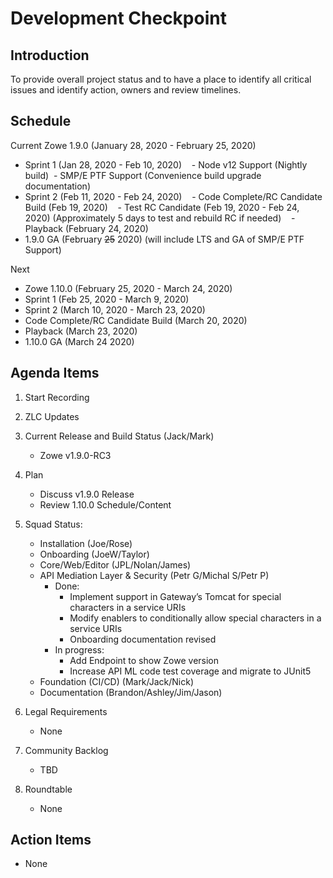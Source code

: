 # Development Checkpoint

Introduction
------------
To provide overall project status and to have a place to identify all critical issues and identify action, owners and review timelines.

Schedule
--------

Current
Zowe 1.9.0 (January 28, 2020 - February 25, 2020)
- Sprint 1 (Jan 28, 2020 - Feb 10, 2020)
   - Node v12 Support (Nightly build)
   - SMP/E PTF Support (Convenience build upgrade documentation)
- Sprint 2 (Feb 11, 2020 - Feb 24, 2020)
   - Code Complete/RC Candidate Build (Feb 19, 2020)
   - Test RC Candidate (Feb 19, 2020 - Feb 24, 2020) (Approximately 5 days to test and rebuild RC if needed)
   - Playback (February 24, 2020)
- 1.9.0 GA (February ~~25~~ 2020) (will include LTS and GA of SMP/E PTF Support)

Next
- Zowe 1.10.0 (February 25, 2020 - March 24, 2020)
- Sprint 1 (Feb 25, 2020 - March 9, 2020)
- Sprint 2 (March 10, 2020 - March 23, 2020)
 - Code Complete/RC Candidate Build (March 20, 2020)
 - Playback (March 23, 2020)
- 1.10.0 GA (March 24 2020)

Agenda Items
------------
1. Start Recording
2. ZLC Updates
3. Current Release and Build Status (Jack/Mark)
    - Zowe v1.9.0-RC3
4. Plan
     - Discuss v1.9.0 Release
     - Review 1.10.0 Schedule/Content
5. Squad Status:
    - Installation (Joe/Rose)
    - Onboarding (JoeW/Taylor)
    - Core/Web/Editor (JPL/Nolan/James)
    - API Mediation Layer & Security (Petr G/Michal S/Petr P)
      - Done:
        - Implement support in Gateway’s Tomcat for special characters in a service URIs      
        - Modify enablers to conditionally allow special characters in a service URIs                        
        - Onboarding documentation revised 
      - In progress:
        - Add Endpoint to show Zowe version       
        - Increase API ML code test coverage and migrate to JUnit5                             
    - Foundation (CI/CD) (Mark/Jack/Nick)
    - Documentation (Brandon/Ashley/Jim/Jason)

6. Legal Requirements
    - None

7. Community Backlog
    - TBD
8. Roundtable
    - None

Action Items
------------
- None
